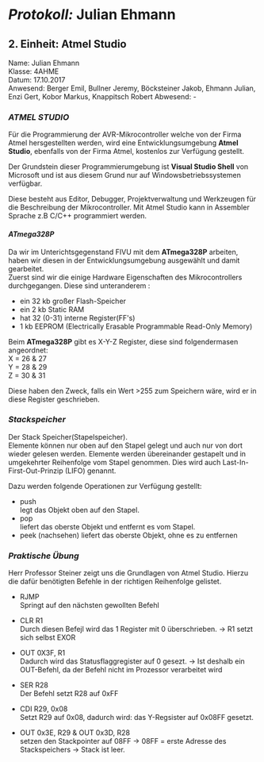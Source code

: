 # *Protokoll:* Julian Ehmann  

## **2. Einheit: Atmel Studio**  
 Name: Julian Ehmann  
 Klasse: 4AHME  
 Datum: 17.10.2017  
 Anwesend: Berger Emil, Bullner Jeremy, Böcksteiner Jakob, Ehmann Julian, Enzi Gert, Kobor Markus, Knappitsch Robert
 Abwesend: -
 
### *ATMEL STUDIO*  
Für die Programmierung der AVR-Mikrocontroller welche von der Firma Atmel hersgestellten werden, wird eine Entwicklungsumgebung **Atmel Studio**, ebenfalls von der Firma Atmel, kostenlos zur Verfügung gestellt.  

Der Grundstein dieser Programmierumgebung ist **Visual Studio Shell** von Microsoft und ist aus diesem Grund nur auf Windowsbetriebssystemen verfügbar.  

Diese besteht aus Editor, Debugger, Projektverwaltung und Werkzeugen für die Beschreibung der Mikrocontroller. Mit Atmel Studio
kann in Assembler Sprache z.B C/C++ programmiert werden.

#### *ATmega328P*  
Da wir im Unterichtsgegenstand FIVU mit dem **ATmega328P** arbeiten, haben wir diesen in der Entwicklungsumgebung ausgewählt und damit gearbeitet.  
Zuerst sind wir die einige Hardware Eigenschaften des Mikrocontrollers durchgegangen. Diese sind unteranderem :  
* ein 32 kb großer Flash-Speicher
* ein 2 kb Static RAM 
* hat 32 (0-31) interne Register(FF's)
* 1 kb EEPROM (Electrically Erasable Programmable Read-Only Memory)

Beim **ATmega328P** gibt es X-Y-Z Register, diese sind folgendermasen angeordnet:  
X = 26 & 27  
Y = 28 & 29  
Z = 30 & 31  

Diese haben den Zweck, falls ein Wert >255 zum Speichern wäre, wird er in diese Register geschrieben.  

### *Stackspeicher*  

Der Stack Speicher(Stapelspeicher).  
Elemente können nur oben auf den Stapel gelegt und auch nur von dort wieder gelesen werden. Elemente werden übereinander gestapelt und in umgekehrter Reihenfolge vom Stapel genommen. Dies wird auch Last-In-First-Out-Prinzip (LIFO) genannt.

Dazu werden folgende Operationen zur Verfügung gestellt:

* push  
  legt das Objekt oben auf den Stapel.
* pop  
  liefert das oberste Objekt und entfernt es vom Stapel. 
* peek (nachsehen)
  liefert das oberste Objekt, ohne es zu entfernen 


### *Praktische Übung*  

Herr Professor Steiner zeigt uns die Grundlagen von Atmel Studio. Hierzu die dafür benötigten Befehle in der richtigen Reihenfolge gelistet.

* RJMP  
Springt auf den nächsten gewollten Befehl  

* CLR R1  
Durch diesen Befejl wird das 1 Register mit 0 überschrieben. -> R1 setzt sich selbst EXOR  

* OUT 0X3F, R1  
Dadurch wird das Statusflaggregister auf 0 gesezt. -> Ist deshalb ein OUT-Befehl, da der Befehl nicht im Prozessor verarbeitet wird  

* SER R28  
Der Befehl setzt R28 auf 0xFF

* CDI R29, 0x08  
Setzt R29 auf 0x08, dadurch wird: das Y-Regsister auf 0x08FF gesetzt.

* OUT 0x3E, R29 & OUT 0x3D, R28  
setzen den Stackpointer auf 08FF -> 08FF = erste Adresse des Stackspeichers -> Stack ist leer.


